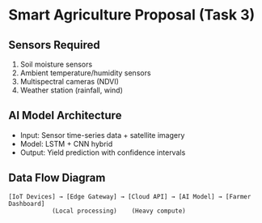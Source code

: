 # Smart Agriculture Proposal (Task 3)

## Sensors Required
1. Soil moisture sensors
2. Ambient temperature/humidity sensors
3. Multispectral cameras (NDVI)
4. Weather station (rainfall, wind)

## AI Model Architecture
- Input: Sensor time-series data + satellite imagery
- Model: LSTM + CNN hybrid
- Output: Yield prediction with confidence intervals

## Data Flow Diagram
```
[IoT Devices] → [Edge Gateway] → [Cloud API] → [AI Model] → [Farmer Dashboard]
            (Local processing)    (Heavy compute)
``` 